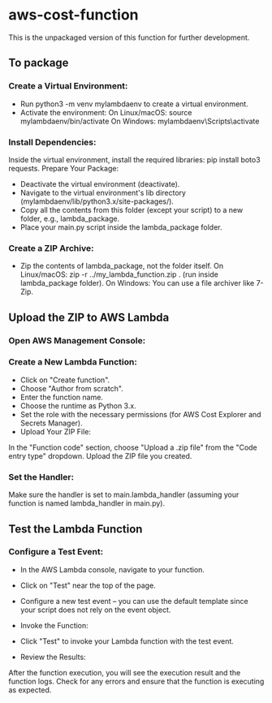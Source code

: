 # aws-cost-function
This is the unpackaged version of this function for further development.

## To package

### Create a Virtual Environment:

- Run python3 -m venv mylambdaenv to create a virtual environment.
- Activate the environment:
On Linux/macOS: source mylambdaenv/bin/activate
On Windows: mylambdaenv\Scripts\activate

### Install Dependencies:

Inside the virtual environment, install the required libraries: pip install boto3 requests.
Prepare Your Package:

- Deactivate the virtual environment (deactivate).
-  Navigate to the virtual environment's lib directory (mylambdaenv/lib/python3.x/site-packages/).
- Copy all the contents from this folder (except your script) to a new folder, e.g., lambda_package.
- Place your main.py script inside the lambda_package folder.

### Create a ZIP Archive:

- Zip the contents of lambda_package, not the folder itself.
    On Linux/macOS: zip -r ../my_lambda_function.zip . (run inside lambda_package folder).
    On Windows: You can use a file archiver like 7-Zip.

## Upload the ZIP to AWS Lambda

### Open AWS Management Console:

### Create a New Lambda Function:

- Click on "Create function".
- Choose "Author from scratch".
- Enter the function name.
- Choose the runtime as Python 3.x.
- Set the role with the necessary permissions (for AWS Cost Explorer and Secrets Manager).
- Upload Your ZIP File:

In the "Function code" section, choose "Upload a .zip file" from the "Code entry type" dropdown.
Upload the ZIP file you created.

### Set the Handler:

Make sure the handler is set to main.lambda_handler (assuming your function is named lambda_handler in main.py).


## Test the Lambda Function

### Configure a Test Event:

- In the AWS Lambda console, navigate to your function.
- Click on "Test" near the top of the page.
- Configure a new test event – you can use the default template since your script does not rely on the event object.
- Invoke the Function:

- Click "Test" to invoke your Lambda function with the test event.
- Review the Results:

After the function execution, you will see the execution result and the function logs.
Check for any errors and ensure that the function is executing as expected.
